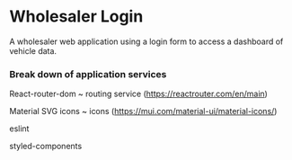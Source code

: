 # Wholesaler Login

A wholesaler web application using a login form to access a dashboard of vehicle data.

### Break down of application services

React-router-dom  ~ routing service (https://reactrouter.com/en/main)

Material SVG icons ~ icons (https://mui.com/material-ui/material-icons/)

eslint

styled-components